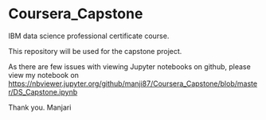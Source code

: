 # Coursera_Capstone
IBM data science professional certificate course.

This repository will be used for the capstone project.

As there are few issues with viewing Jupyter notebooks on github, please view my notebook on https://nbviewer.jupyter.org/github/manji87/Coursera_Capstone/blob/master/DS_Capstone.ipynb

Thank you.
Manjari
